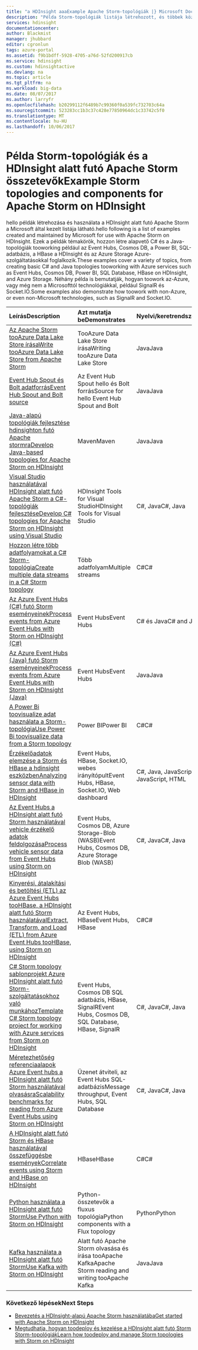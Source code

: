 ```yaml
---
title: "a HDInsight aaaExample Apache Storm-topológiák |} Microsoft Docs"
description: "Példa Storm-topológiák listája létrehozott, és többek között az alapvető C# és a Java-topológiákat, és működik-e az Event Hubs HDInsight alatt futó Apache Storm tesztelték."
services: hdinsight
documentationcenter: 
author: Blackmist
manager: jhubbard
editor: cgronlun
tags: azure-portal
ms.assetid: f9b1bdff-5928-4705-a76d-52fd200917cb
ms.service: hdinsight
ms.custom: hdinsightactive
ms.devlang: na
ms.topic: article
ms.tgt_pltfrm: na
ms.workload: big-data
ms.date: 08/07/2017
ms.author: larryfr
ms.openlocfilehash: b20299112f6489b7c99360f0a539fc732703c64a
ms.sourcegitcommit: 523283cc1b3c37c428e77850964dc1c33742c5f0
ms.translationtype: MT
ms.contentlocale: hu-HU
ms.lasthandoff: 10/06/2017
---
```

# <a name="example-storm-topologies-and-components-for-apache-storm-on-hdinsight"></a><span data-ttu-id="66795-103">Példa Storm-topológiák és a HDInsight alatt futó Apache Storm összetevők</span><span class="sxs-lookup"><span data-stu-id="66795-103">Example Storm topologies and components for Apache Storm on HDInsight</span></span>

<span data-ttu-id="66795-104">hello példák létrehozása és használata a HDInsight alatt futó Apache Storm a Microsoft által kezelt listája látható.</span><span class="sxs-lookup"><span data-stu-id="66795-104">hello following is a list of examples created and maintained by Microsoft for use with Apache Storm on HDInsight.</span></span> <span data-ttu-id="66795-105">Ezek a példák témakörök, hozzon létre alapvető C# és a Java-topológiák tooworking például az Event Hubs, Cosmos DB, a Power BI, SQL-adatbázis, a HBase a HDInsight és az Azure Storage Azure-szolgáltatásokkal foglalkozik.</span><span class="sxs-lookup"><span data-stu-id="66795-105">These examples cover a variety of topics, from creating basic C# and Java topologies tooworking with Azure services such as Event Hubs, Cosmos DB, Power BI, SQL Database, HBase on HDInsight, and Azure Storage.</span></span> <span data-ttu-id="66795-106">Néhány példa is bemutatják, hogyan toowork az-Azure, vagy még nem a Microsofttól technológiákkal, például SignalR és Socket.IO.</span><span class="sxs-lookup"><span data-stu-id="66795-106">Some examples also demonstrate how toowork with non-Azure, or even non-Microsoft technologies, such as SignalR and Socket.IO.</span></span>

| <span data-ttu-id="66795-107">Leírás</span><span class="sxs-lookup"><span data-stu-id="66795-107">Description</span></span> | <span data-ttu-id="66795-108">Azt mutatja be</span><span class="sxs-lookup"><span data-stu-id="66795-108">Demonstrates</span></span> | <span data-ttu-id="66795-109">Nyelvi/keretrendszer</span><span class="sxs-lookup"><span data-stu-id="66795-109">Language/Framework</span></span> |
|:--- |:--- |:--- |
| [<span data-ttu-id="66795-110">Az Apache Storm tooAzure Data Lake Store írása</span><span class="sxs-lookup"><span data-stu-id="66795-110">Write tooAzure Data Lake Store from Apache Storm</span></span>](hdinsight-storm-write-data-lake-store.md) |<span data-ttu-id="66795-111">TooAzure Data Lake Store írása</span><span class="sxs-lookup"><span data-stu-id="66795-111">Writing tooAzure Data Lake Store</span></span> |<span data-ttu-id="66795-112">Java</span><span class="sxs-lookup"><span data-stu-id="66795-112">Java</span></span> |
| [<span data-ttu-id="66795-113">Event Hub Spout és Bolt adatforrás</span><span class="sxs-lookup"><span data-stu-id="66795-113">Event Hub Spout and Bolt source</span></span>](https://github.com/apache/storm/tree/master/external/storm-eventhubs) |<span data-ttu-id="66795-114">Az Event Hub Spout hello és Bolt forrás</span><span class="sxs-lookup"><span data-stu-id="66795-114">Source for hello Event Hub Spout and Bolt</span></span> |<span data-ttu-id="66795-115">Java</span><span class="sxs-lookup"><span data-stu-id="66795-115">Java</span></span> |
| <span data-ttu-id="66795-116">[Java-alapú topológiák fejlesztése hdinsighton futó Apache stormra][5797064f]</span><span class="sxs-lookup"><span data-stu-id="66795-116">[Develop Java-based topologies for Apache Storm on HDInsight][5797064f]</span></span> |<span data-ttu-id="66795-117">Maven</span><span class="sxs-lookup"><span data-stu-id="66795-117">Maven</span></span> |<span data-ttu-id="66795-118">Java</span><span class="sxs-lookup"><span data-stu-id="66795-118">Java</span></span> |
| <span data-ttu-id="66795-119">[Visual Studio használatával HDInsight alatt futó Apache Storm a C#-topológiák fejlesztése][16fce2d1]</span><span class="sxs-lookup"><span data-stu-id="66795-119">[Develop C# topologies for Apache Storm on HDInsight using Visual Studio][16fce2d1]</span></span> |<span data-ttu-id="66795-120">HDInsight Tools for Visual Studio</span><span class="sxs-lookup"><span data-stu-id="66795-120">HDInsight Tools for Visual Studio</span></span> |<span data-ttu-id="66795-121">C#, Java</span><span class="sxs-lookup"><span data-stu-id="66795-121">C#, Java</span></span> |
| <span data-ttu-id="66795-122">[Hozzon létre több adatfolyamokat a C# Storm-topológia][ec5a4064]</span><span class="sxs-lookup"><span data-stu-id="66795-122">[Create multiple data streams in a C# Storm topology][ec5a4064]</span></span> |<span data-ttu-id="66795-123">Több adatfolyam</span><span class="sxs-lookup"><span data-stu-id="66795-123">Multiple streams</span></span> |<span data-ttu-id="66795-124">C#</span><span class="sxs-lookup"><span data-stu-id="66795-124">C#</span></span> |
| <span data-ttu-id="66795-125">[Az Azure Event Hubs (C#) futó Storm eseményeinek][844d1d81]</span><span class="sxs-lookup"><span data-stu-id="66795-125">[Process events from Azure Event Hubs with Storm on HDInsight (C#)][844d1d81]</span></span> |<span data-ttu-id="66795-126">Event Hubs</span><span class="sxs-lookup"><span data-stu-id="66795-126">Event Hubs</span></span> |<span data-ttu-id="66795-127">C# és Java</span><span class="sxs-lookup"><span data-stu-id="66795-127">C# and Java</span></span> |
| [<span data-ttu-id="66795-128">Az Azure Event Hubs (Java) futó Storm eseményeinek</span><span class="sxs-lookup"><span data-stu-id="66795-128">Process events from Azure Event Hubs with Storm on HDInsight (Java)</span></span>](hdinsight-storm-develop-java-event-hub-topology.md) |<span data-ttu-id="66795-129">Event Hubs</span><span class="sxs-lookup"><span data-stu-id="66795-129">Event Hubs</span></span> |<span data-ttu-id="66795-130">Java</span><span class="sxs-lookup"><span data-stu-id="66795-130">Java</span></span> |
| <span data-ttu-id="66795-131">[A Power Bi toovisualize adat használata a Storm-topológia][94d15238]</span><span class="sxs-lookup"><span data-stu-id="66795-131">[Use Power Bi toovisualize data from a Storm topology][94d15238]</span></span> |<span data-ttu-id="66795-132">Power BI</span><span class="sxs-lookup"><span data-stu-id="66795-132">Power BI</span></span> |<span data-ttu-id="66795-133">C#</span><span class="sxs-lookup"><span data-stu-id="66795-133">C#</span></span> |
| <span data-ttu-id="66795-134">[Érzékelőadatok elemzése a Storm és HBase a hdinsight eszközben][ab894747]</span><span class="sxs-lookup"><span data-stu-id="66795-134">[Analyzing sensor data with Storm and HBase in HDInsight][ab894747]</span></span> |<span data-ttu-id="66795-135">Event Hubs, HBase, Socket.IO, webes irányítópult</span><span class="sxs-lookup"><span data-stu-id="66795-135">Event Hubs, HBase, Socket.IO, Web dashboard</span></span> |<span data-ttu-id="66795-136">C#, Java, JavaScript, HTML</span><span class="sxs-lookup"><span data-stu-id="66795-136">C#, Java, JavaScript, HTML</span></span> |
| <span data-ttu-id="66795-137">[Az Event Hubs a HDInsight alatt futó Storm használatával vehicle érzékelő adatok feldolgozása][246ee964]</span><span class="sxs-lookup"><span data-stu-id="66795-137">[Process vehicle sensor data from Event Hubs using Storm on HDInsight][246ee964]</span></span> |<span data-ttu-id="66795-138">Event Hubs, Cosmos DB, Azure Storage-Blob (WASB)</span><span class="sxs-lookup"><span data-stu-id="66795-138">Event Hubs, Cosmos DB, Azure Storage Blob (WASB)</span></span> |<span data-ttu-id="66795-139">C#, Java</span><span class="sxs-lookup"><span data-stu-id="66795-139">C#, Java</span></span> |
| <span data-ttu-id="66795-140">[Kinyerési, átalakítási és betöltési (ETL) az Azure Event Hubs tooHBase, a HDInsight alatt futó Storm használatával][b4b68194]</span><span class="sxs-lookup"><span data-stu-id="66795-140">[Extract, Transform, and Load (ETL) from Azure Event Hubs tooHBase, using Storm on HDInsight][b4b68194]</span></span> |<span data-ttu-id="66795-141">Az Event Hubs, HBase</span><span class="sxs-lookup"><span data-stu-id="66795-141">Event Hubs, HBase</span></span> |<span data-ttu-id="66795-142">C#</span><span class="sxs-lookup"><span data-stu-id="66795-142">C#</span></span> |
| <span data-ttu-id="66795-143">[C# Storm topology sablonprojekt Azure HDInsight alatt futó Storm-szolgáltatásokhoz való munkához][ce0c02a2]</span><span class="sxs-lookup"><span data-stu-id="66795-143">[Template C# Storm topology project for working with Azure services from Storm on HDInsight][ce0c02a2]</span></span> |<span data-ttu-id="66795-144">Event Hubs, Cosmos DB SQL adatbázis, HBase, SignalR</span><span class="sxs-lookup"><span data-stu-id="66795-144">Event Hubs, Cosmos DB, SQL Database, HBase, SignalR</span></span> |<span data-ttu-id="66795-145">C#, Java</span><span class="sxs-lookup"><span data-stu-id="66795-145">C#, Java</span></span> |
| <span data-ttu-id="66795-146">[Méretezhetőség referenciaalapok Azure Event hubs a HDInsight alatt futó Storm használatával olvasásra][d6c540e3]</span><span class="sxs-lookup"><span data-stu-id="66795-146">[Scalability benchmarks for reading from Azure Event Hubs using Storm on HDInsight][d6c540e3]</span></span> |<span data-ttu-id="66795-147">Üzenet átviteli, az Event Hubs SQL-adatbázis</span><span class="sxs-lookup"><span data-stu-id="66795-147">Message throughput, Event Hubs, SQL Database</span></span> |<span data-ttu-id="66795-148">C#, Java</span><span class="sxs-lookup"><span data-stu-id="66795-148">C#, Java</span></span> |
| [<span data-ttu-id="66795-149">A HDInsight alatt futó Storm és HBase használatával összefüggésbe események</span><span class="sxs-lookup"><span data-stu-id="66795-149">Correlate events using Storm and HBase on HDInsight</span></span>](hdinsight-storm-correlation-topology.md) |<span data-ttu-id="66795-150">HBase</span><span class="sxs-lookup"><span data-stu-id="66795-150">HBase</span></span> |<span data-ttu-id="66795-151">C#</span><span class="sxs-lookup"><span data-stu-id="66795-151">C#</span></span> |
| [<span data-ttu-id="66795-152">Python használata a HDInsight alatt futó Storm</span><span class="sxs-lookup"><span data-stu-id="66795-152">Use Python with Storm on HDInsight</span></span>](hdinsight-storm-develop-python-topology.md) |<span data-ttu-id="66795-153">Python-összetevők a fluxus topológia</span><span class="sxs-lookup"><span data-stu-id="66795-153">Python components with a Flux topology</span></span> |<span data-ttu-id="66795-154">Python</span><span class="sxs-lookup"><span data-stu-id="66795-154">Python</span></span> |
| [<span data-ttu-id="66795-155">Kafka használata a HDInsight alatt futó Storm</span><span class="sxs-lookup"><span data-stu-id="66795-155">Use Kafka with Storm on HDInsight</span></span>](hdinsight-apache-storm-with-kafka.md) | <span data-ttu-id="66795-156">Alatt futó Apache Storm olvasása és írása tooApache Kafka</span><span class="sxs-lookup"><span data-stu-id="66795-156">Apache Storm reading and writing tooApache Kafka</span></span> | <span data-ttu-id="66795-157">Java</span><span class="sxs-lookup"><span data-stu-id="66795-157">Java</span></span> |

### <a name="next-steps"></a><span data-ttu-id="66795-158">Következő lépések</span><span class="sxs-lookup"><span data-stu-id="66795-158">Next Steps</span></span>

* <span data-ttu-id="66795-159">[Bevezetés a HDInsight-alapú Apache Storm használatába][2b8c3488]</span><span class="sxs-lookup"><span data-stu-id="66795-159">[Get started with Apache Storm on HDInsight][2b8c3488]</span></span>
* <span data-ttu-id="66795-160">[Megtudhatja, hogyan toodeploy és kezelése a HDInsight alatt futó Storm Storm-topológiák][6eb0d3b8]</span><span class="sxs-lookup"><span data-stu-id="66795-160">[Learn how toodeploy and manage Storm topologies with Storm on HDInsight][6eb0d3b8]</span></span>

[2b8c3488]: hdinsight-apache-storm-tutorial-get-started-linux.md "Ismerje meg, hogyan toocreate egy HDInsight-fürt és a Storm hello a Storm irányítópultja toodeploy példa topológiákat."
[6eb0d3b8]: hdinsight-storm-deploy-monitor-topology.md "Megtudhatja, hogyan toodeploy és topológiák hello webalapú Storm irányítópultjának és a Storm felhasználói felületén vagy a hello a HDInsight Tools for Visual Studio használatával kezelheti."
[16fce2d1]: hdinsight-storm-develop-csharp-visual-studio-topology.md "Ismerje meg, hogyan toocreate C# Storm-topológiák a HDInsight Tools hello Visual Studio."
[5797064f]: hdinsight-storm-develop-java-topology.md "Megtudhatja, hogyan toocreate Storm-topológiák a Java, Maven, használatával hozzon létre egy alapszintű wordcount-topológiával."
[94d15238]: hdinsight-storm-power-bi-topology.md "Bemutatja, hogyan toowrite adatok tooPower BI a C#-topológiák, majd hozzon létre egy diagram és az irányítópult hello adatokból."
[ec5a4064]: https://github.com/Blackmist/csharp-storm-example "Azt mutatja be egy alapszintű Storm-topológia, amely elvégzi a wordcount, a C# megvalósítva. Ez is bemutatja, hogyan toocreate több adatfolyamot C#-topológiák belül."
[844d1d81]: hdinsight-storm-develop-csharp-event-hub-topology.md "Megtudhatja, hogyan Azure Event Hubs a HDInsight alatt futó Storm tooread és írási adatait."
[ab894747]: hdinsight-storm-sensor-data-analysis.md "Ismerje meg, hogyan toouse alatt futó Apache Storm a HDInsight tooprocess Azure Event hubs érzékelőadatait D3.js használatával jelenítheti meg, és (opcionálisan) tooHBase tárolja."
[246ee964]: https://github.com/hdinsight/hdinsight-storm-examples/blob/master/IotExample/README.md "Ismerje meg, hogyan toouse egy Storm-topológia tooread Azure Event hubs üzenetek dokumentumok olvasását Azure Cosmos adatbázisából az adatok hivatkozik, és mentse adatok tooAzure tároló."
[d6c540e3]: https://github.com/hdinsight/hdinsight-storm-examples/blob/master/EventCountExample "Több topológia toodemonstrate átviteli amikor adatbázis a HDInsight alatt futó Apache Storm használatával az Azure Event Hubs olvasása és tooSQL tárolásához."
[b4b68194]: https://github.com/hdinsight/hdinsight-storm-examples/blob/master/RealTimeETLExample "Ismerje meg, hogyan tooread adatokat az Azure Event Hubs, összesítés & átalakító hello adatokat, majd a HDInsight tooHBase tárolja."
[ce0c02a2]: https://github.com/hdinsight/hdinsight-storm-examples/tree/master/templates/HDInsightStormExamples "A projekt tartalmaz a spoutokkal kapcsolatban, szögek és topológiák toointeract, mint az Event Hubs, Cosmos DB és SQL-adatbázis különböző Azure-szolgáltatásokkal sablonokat."


